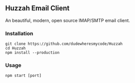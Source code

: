 ## Huzzah Email Client
An beautiful, modern, open source IMAP/SMTP email client.


### Installation
```
git clone https://github.com/dudewheresmycode/Huzzah
cd Huzzah
npm install --production
```

### Usage
```
npm start [port]
```
